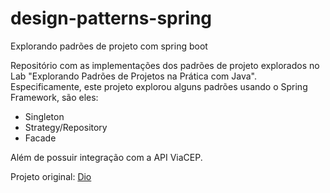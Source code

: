 # design-patterns-spring
Explorando padrões de projeto com spring boot

Repositório com as implementações dos padrões de projeto explorados no Lab "Explorando Padrões de Projetos na Prática com Java". Especificamente, este projeto explorou alguns padrões usando o Spring Framework, são eles:
* Singleton
* Strategy/Repository
* Facade

Além de possuir integração com a API ViaCEP.

Projeto original: <a href="https://github.com/digitalinnovationone/lab-padroes-projeto-spring">Dio</a>
